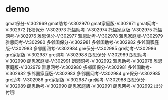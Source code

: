 # demo
gmat保分-V:302969
gmat助考-V:302970
gmat家庭版-V:302971
gmat网考-V:302972
托福保分-V:302973
托福助考-V:302974
托福家庭版-V:302975
托福网考-V:302976
雅思保分-V:302977
雅思助考-V:302978
雅思家庭版-V:302979
雅思网考-V:302980
多邻国保分-V:302981
多邻国助考-V:302982
多邻国家庭版-V:302983
多邻国网考-V:302984
gre保分-V:302985
gre助考-V:302986
gre家庭版-V:302987
gre网考-V:302988
朗思保分-V:302989
朗思助考-V:302990
朗思家庭版-V:302991
朗思网考-V:302992
雅思助考-V:302978
雅思家庭版-V:302979
雅思网考-V:302980
多邻国保分-V:302981
多邻国助考-V:302982
多邻国家庭版-V:302983
多邻国网考-V:302984
gre保分-V:302985
gre助考-V:302986
gre家庭版-V:302987
gre网考-V:302988
朗思保分-V:302989
朗思助考-V:302990
朗思家庭版-V:302991
朗思网考-V:302992
出分付哦!
